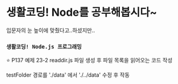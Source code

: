# 생활코딩! Node를 공부해봅시다~

입문자의 눈 높이에 맞췄다고..하셨지만..

### `생활코딩! Node.js 프로그래밍`

⭐️ P137 예제 23-2 readdir.js 파일 생성 후 파일 목록을 읽어오는 코드 작성

testFolder 경로를 './data' 에서 './../data' 수정 후 작동 
